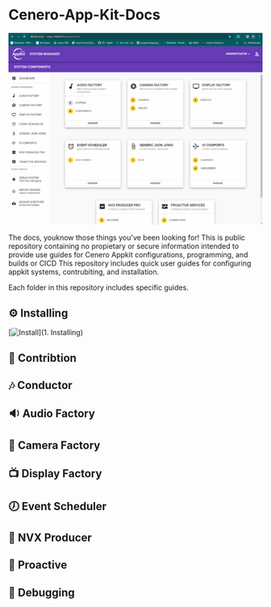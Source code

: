 # Cenero-App-Kit-Docs

![Readme Image](./home.gif)

The docs, youknow those things you've been looking for!  This is public repository containing no propietary or secure information intended to provide use guides for Cenero Appkit configurations, programming, and builds or CICD
This repository includes quick user guides for configuring appkit systems, contrubiting, and installation.

Each folder in this repository includes specific guides.

## ⚙ Installing

[![Install](https://img.shields.io/badge/LOAD-PROGRAMS-blue)](1. Installing)

## 👥 Contribtion

## 🎶 Conductor

## 🔉 Audio Factory

## 🎥 Camera Factory

## 📺 Display Factory

## 🕖 Event Scheduler

## 📼 NVX Producer

## 🔕 Proactive

## 🐜 Debugging
